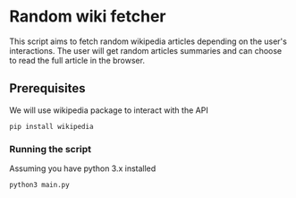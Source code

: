 # Random wiki fetcher

This script aims to fetch random wikipedia articles depending on the user's interactions.
The user will get random articles summaries and can choose to read the full article in the browser.

## Prerequisites

We will use wikipedia package to interact with the API

```
pip install wikipedia
```

### Running the script

Assuming you have python 3.x installed

```
python3 main.py
```

